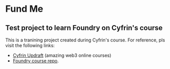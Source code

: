# Fund Me
## Test project to learn Foundry on Cyfrin's course

This is a tranining project created during Cyfrin's course. For reference, pls visit the following links:
- [Cyfrin Updraft](https://updraft.cyfrin.io/) (amazing web3 online courses)
- [Foundry course repo](https://github.com/Cyfrin/foundry-full-course-f23).